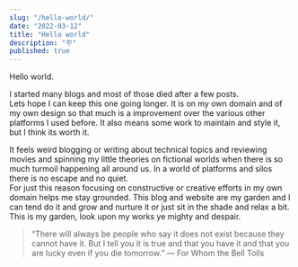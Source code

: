 ```yaml
---
slug: "/hello-world/"
date: "2022-03-12"
title: "Hello world"
description: "🪧"
published: true
---
```


Hello world.

I started many blogs and most of those died after a few posts.  
Lets hope I can keep this one going longer. It is on my own domain and of my own design so that much is a improvement over the various other platforms I used before. It also means some work to maintain and style it, but I think its worth it.

It feels weird blogging or writing about technical topics and reviewing movies and spinning my little theories on fictional worlds when there is so much turmoil happening all around us. In a world of platforms and silos there is no escape and no quiet.  
For just this reason focusing on constructive or creative efforts in my own domain helps me stay grounded.
This blog and website are my garden and I can tend do it and grow and nurture it or just sit in the shade and relax a bit.  
This is my garden, look upon my works ye mighty and despair.

>“There will always be people who say it does not exist because they cannot have it. But I tell you it is true and that you have it and that you are lucky even if you die tomorrow.” ― For Whom the Bell Tolls
